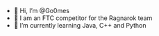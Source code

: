 - 👋 Hi, I’m @Go0mes
- 👀 I am an FTC competitor for the Ragnarok team
- 🌱 I’m currently learning Java, C++ and Python
